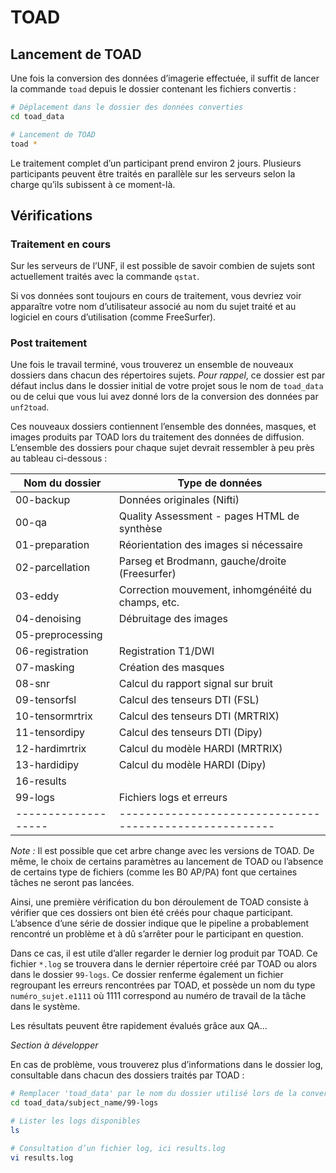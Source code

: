 # TOAD

##  Lancement de TOAD

Une fois la conversion des données d’imagerie effectuée, il suffit de lancer la commande `toad` depuis le dossier contenant les fichiers convertis :

~~~bash
# Déplacement dans le dossier des données converties
cd toad_data

# Lancement de TOAD
toad *
~~~

Le traitement complet d’un participant prend environ 2 jours. 
Plusieurs participants peuvent être traités en parallèle sur les serveurs selon la charge qu’ils subissent à ce moment-là. 


## Vérifications

### Traitement en cours

Sur les serveurs de l’UNF, il est possible de savoir combien de sujets sont actuellement traités avec la commande `qstat`.

Si vos données sont toujours en cours de traitement, vous devriez voir apparaître votre nom d’utilisateur associé au nom du sujet traité et au logiciel en cours d’utilisation (comme FreeSurfer). 

### Post traitement

Une fois le travail terminé, vous trouverez un ensemble de nouveaux dossiers dans chacun des répertoires sujets.
*Pour rappel*, ce dossier est par défaut inclus dans le dossier initial de votre projet sous le nom de `toad_data` ou de celui que vous lui avez donné lors de la conversion des données par `unf2toad`.
 
Ces nouveaux dossiers contiennent l’ensemble des données, masques, et images produits par TOAD lors du traitement des données de diffusion.
L’ensemble des dossiers pour chaque sujet devrait ressembler à peu près au tableau ci-dessous :

|**Nom du dossier** | **Type de données**                                   |
|-------------------|-------------------------------------------------------|
|00-backup          | Données originales (Nifti)                            |
|00-qa              | Quality Assessment - pages HTML de synthèse           |
|01-preparation     | Réorientation des images si nécessaire                |
|02-parcellation    | Parseg et Brodmann, gauche/droite (Freesurfer)        |
|03-eddy            | Correction mouvement, inhomgénéité du champs, etc.    |
|04-denoising       | Débruitage des images                                 |
|05-preprocessing   |                                                       |
|06-registration    | Registration T1/DWI                                   |
|07-masking         | Création des masques                                  |
|08-snr             | Calcul du rapport signal sur bruit                    |
|09-tensorfsl       | Calcul des tenseurs DTI (FSL)                         |
|10-tensormrtrix    | Calcul des tenseurs DTI (MRTRIX)                      |
|11-tensordipy      | Calcul des tenseurs DTI (Dipy)                        |
|12-hardimrtrix     | Calcul du modèle HARDI (MRTRIX)                       |
|13-hardidipy       | Calcul du modèle HARDI (Dipy)                         |
|16-results         |                                                       |
|99-logs            | Fichiers logs et erreurs                              |
|-------------------|-------------------------------------------------------|      

*Note :* Il est possible que cet arbre change avec les versions de TOAD. 
De même, le choix de certains paramètres au lancement de TOAD ou l’absence de certains type de fichiers (comme les B0 AP/PA) font que certaines tâches ne seront pas lancées. 

Ainsi, une première vérification du bon déroulement de TOAD consiste à vérifier que ces dossiers ont bien été créés pour chaque participant.
L’absence d’une série de dossier indique que le pipeline a probablement rencontré un problème et à dû s’arrêter pour le participant en question.

Dans ce cas, il est utile d’aller regarder le dernier log produit par TOAD. 
Ce fichier `*.log` se trouvera dans le dernier répertoire créé par TOAD ou alors dans le dossier `99-logs`.
Ce dossier renferme également un fichier regroupant les erreurs rencontrées par TOAD, et possède un nom du type `numéro_sujet.e1111` où 1111 correspond au numéro de travail de la tâche dans le système.


Les résultats peuvent être rapidement évalués grâce aux QA...

<!-- FIXME QA -->
*Section à développer*

En cas de problème, vous trouverez plus d’informations dans le dossier log, consultable dans chacun des dossiers traités par TOAD :

~~~bash
# Remplacer 'toad_data' par le nom du dossier utilisé lors de la conversion 
cd toad_data/subject_name/99-logs

# Lister les logs disponibles
ls

# Consultation d’un fichier log, ici results.log
vi results.log
~~~

